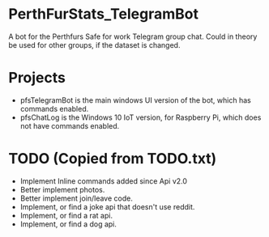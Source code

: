 # PerthFurStats_TelegramBot
A bot for the Perthfurs Safe for work Telegram group chat. Could in theory be used for other groups, if the dataset is changed.

# Projects
- pfsTelegramBot is the main windows UI version of the bot, which has commands enabled.
- pfsChatLog is the Windows 10 IoT version, for Raspberry Pi, which does not have commands enabled.

# TODO (Copied from TODO.txt)
- Implement Inline commands added since Api v2.0
- Better implement photos.
- Better implement join/leave code.
- Implement, or find a joke api that doesn't use reddit.
- Implement, or find a rat api.
- Implement, or find a dog api.